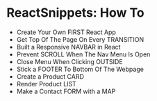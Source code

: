 # ReactSnippets: How To


* Create Your Own FIRST React App
* Get Top Of The Page On Every TRANSITION
* Built a Responsive NAVBAR in React
* Prevent SCROLL When The Nav Menu Is Open
* Close Menu When Clicking OUTSIDE
* Stick a FOOTER To Bottom Of The Webpage
* Create a Product CARD
* Render Product LIST
* Make a Contact FORM with a MAP
